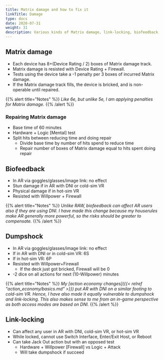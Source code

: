 ```yaml
---
title: Matrix damage and how to fix it
linkTitle: Damage
type: docs
date: 2020-07-31
weight: 31
description: Various kinds of Matrix damage, link-locking, biofeedback, etc
---
```


## Matrix damage

* Each device has 8+(Device Rating / 2) boxes of Matrix damage track.
* Matrix damage is resisted with Device Rating + Firewall.
* Tests using the device take a -1 penalty per 3 boxes of incurred Matrix damage.
* If the Matrix damage track fills, the device is bricked, and is non-operable until repaired.

{{% alert title="Notes" %}}
*Like 6e, but unlike 5e, I am applying penalties for Matrix damage.*
{{% /alert %}} 

### Repairing Matrix damage

* Base time of 60 minutes
* Hardware + Logic \[Mental\] test
* Split hits between reducing time and doing repair
	* Divide base time by number of hits spend to reduce time
	* Repair number of boxes of Matrix damage equal to hits spent doing repair

## Biofeedback

* In AR via goggles/glasses/image link: no effect
* Stun damage if in AR with DNI or cold-sim VR
* Physical damage if in hot-sim VR
* Resisted with Willpower + Firewall

{{% alert title="Notes" %}}
*Unlike RAW, biofeedback can affect AR users also if they are using DNI. I have made this change because my houserules make AR generally more powerful, so the risks should be greater to compensate.*
{{% /alert %}}

## Dumpshock

* In AR via goggles/glasses/image link: no effect
* If in AR with DNI or in cold-sim VR: 6S
* If in hot-sim VR: 6P
* Resisted with Willpower+Firewall
	* If the deck just got bricked, Firewall will be 0
* -2 dice on all actions for next (10-Willpower) minutes

{{% alert title="Notes" %}}
*My [action economy changes]({{< relref "action_economy/basics.md" >}}) put AR with DNI on a similar footing to cold-sim VR. Hence, I have also made it equally vulnerable to dumpshock and link-locking. This also makes sense to me from an in-game perspective as both access modes are based on DNI.*
{{% /alert %}} 

## Link-locking

* Can affect any user in AR with DNI, cold-sim VR, or hot-sim VR
* While locked, cannot use Switch Interface, Enter/Exit Host, or Reboot
* Can take Jack Out action but with an opposed test
	* Hardware + Willpower \[Firewall\] vs Logic + Attack
	* Will take dumpshock if succeed